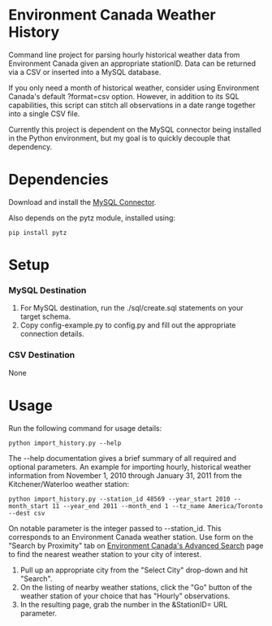 Environment Canada Weather History
==================================
Command line project for parsing hourly historical weather data from 
Environment Canada given an appropriate stationID. Data can be returned via 
a CSV or inserted into a MySQL database.

If you only need a month of historical weather, consider using Environment 
Canada's default ?format=csv option. However, in addition to its SQL 
capabilities, this script can stitch all observations in a date range together 
into a single CSV file.

Currently this project is dependent on the MySQL connector being installed 
in the Python environment, but my goal is to quickly decouple that dependency.


Dependencies
============
Download and install the [MySQL Connector](https://dev.mysql.com/downloads/connector/python/).

Also depends on the pytz module, installed using:

    pip install pytz


Setup
=====
### MySQL Destination
1. For MySQL destination, run the ./sql/create.sql statements on your target 
schema.
2. Copy config-example.py to config.py and fill out the appropriate connection 
details.

### CSV Destination
None


Usage
=====
Run the following command for usage details:

    python import_history.py --help
    
The --help documentation gives a brief summary of all required and optional 
parameters. An example for importing hourly, historical weather information 
from November 1, 2010 through January 31, 2011 from the Kitchener/Waterloo 
weather station:

    python import_history.py --station_id 48569 --year_start 2010 --month_start 11 --year_end 2011 --month_end 1 --tz_name America/Toronto --dest csv

On notable parameter is the integer passed to --station_id. This corresponds 
to an Environment Canada weather station. Use form on the "Search by 
Proximity" tab on [Environment Canada's Advanced Search](http://climate.weather.gc.ca/advanceSearch/searchHistoricData_e.html) 
page to find the nearest weather station to your city of interest.

1. Pull up an appropriate city from the "Select City" drop-down and hit 
"Search".
2. On the listing of nearby weather stations, click the "Go" button of the 
weather station of your choice that has "Hourly" observations.
3. In the resulting page, grab the number in the &StationID= URL parameter.